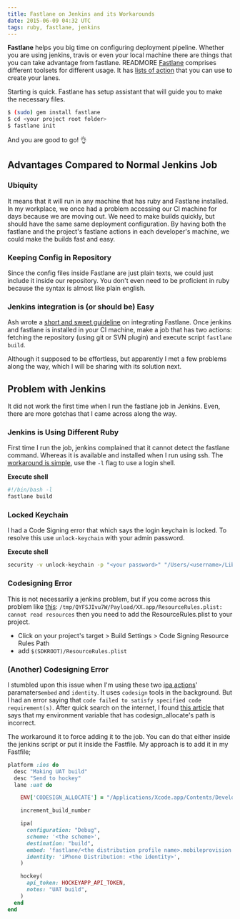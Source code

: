 ```yaml
---
title: Fastlane on Jenkins and its Workarounds
date: 2015-06-09 04:32 UTC
tags: ruby, fastlane, jenkins
---
```


 __Fastlane__ helps you big time on configuring deployment pipeline. Whether you are using jenkins, travis or even your local machine there are things that you can take advantage from fastlane. READMORE [Fastlane](https://fastlane.tools) comprises different toolsets for different usage. It has [lists of action](https://github.com/KrauseFx/fastlane/blob/master/docs/Actions.md) that you can use to create your lanes.

Starting is quick. Fastlane has setup assistant that will guide you to make the necessary files.

```sh
$ (sudo) gem install fastlane
$ cd <your project root folder>
$ fastlane init
```

And you are good to go! 👌

## Advantages Compared to Normal Jenkins Job

### Ubiquity
It means that it will run in any machine that has ruby and Fastlane installed. In my workplace, we once had a problem accessing our CI machine for days because we are moving out. We need to make builds quickly, but should have the same same deployment configuration. By having both the fastlane and the project's fastlane actions in each developer's machine, we could make the builds fast and easy.

### Keeping Config in Repository
Since the config files inside Fastlane are just plain texts, we could just include it inside our repository. You don't even need to be proficient in ruby because the syntax is almost like plain english.

### Jenkins integration is (or should be) Easy

Ash wrote a [short and sweet guideline](https://github.com/KrauseFx/fastlane/blob/master/docs/Jenkins.md) on integrating Fastlane. Once jenkins and fastlane is installed in your CI machine, make a job that has two actions: fetching the repository (using git or SVN plugin) and execute script `fastlane build`.

Although it supposed to be effortless, but apparently I met a few problems along the way, which I will be sharing with its solution next.

## Problem with Jenkins

It did not work the first time when I run the fastlane job in Jenkins. Even, there are more gotchas that I came across along the way.

### Jenkins is Using Different Ruby

First time I run the job, jenkins complained that it cannot detect the fastlane command. Whereas it is available and installed when I run using ssh. The [workaround is simple](http://stackoverflow.com/a/10519349/851515), use the `-l` flag to use a login shell.

__Execute shell__

```sh
#!/bin/bash -l
fastlane build
```

### Locked Keychain

I had a Code Signing error that which says the login keychain is locked. To resolve this use `unlock-keychain` with your admin password.

__Execute shell__

```sh
security -v unlock-keychain -p "<your password>" "/Users/<username>/Library/Keychains/login.keychain"
```

### Codesigning Error
This is not necessarily a jenkins problem, but if you come across this problem like [this](http://stackoverflow.com/a/26499526/851515): `/tmp/QYFSJIvu7W/Payload/XX.app/ResourceRules.plist: cannot read resources` then you need to add the ResourceRules.plist to your project.

* Click on your project's target > Build Settings > Code Signing Resource Rules Path
* add `$(SDKROOT)/ResourceRules.plist`

### (Another) Codesigning Error
I stumbled upon this issue when I'm using these two [ipa actions](https://github.com/KrauseFx/fastlane/blob/master/docs/Actions.md#ipa)' paramaters`embed` and `identity`. It uses `codesign` tools in the background. But I had an error saying that `code failed to satisfy specified code requirement(s)`. After quick search on the internet, I found [this article](http://blog.hoachuck.biz/blog/2013/10/29/codesign-useful-info-in-xcode-5-dot-0-1/) that says that my environment variable that has codesign_allocate's path is incorrect.

The workaround it to force adding it to the job. You can do that either inside the jenkins script or put it inside the Fastfile. My approach is to add it in my Fastfile;

```ruby
platform :ios do
  desc "Making UAT build"
  desc "Send to hockey"
  lane :uat do

    ENV['CODESIGN_ALLOCATE'] = "/Applications/Xcode.app/Contents/Developer/Toolchains/XcodeDefault.xctoolchain/usr/bin/codesign_allocate"

    increment_build_number

    ipa(
      configuration: "Debug",
      scheme: '<the scheme>',
      destination: "build",
      embed: 'fastlane/<the distribution profile name>.mobileprovision',
      identity: 'iPhone Distribution: <the identity>',
    )

    hockey(
      api_token: HOCKEYAPP_API_TOKEN,
      notes: "UAT build",
    )
  end
end
```
